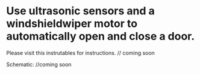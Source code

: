 # Use ultrasonic sensors and a windshieldwiper motor to automatically open and close a door. 

Please visit this instrutables for instructions. 
// coming soon

Schematic: 
//coming soon 
